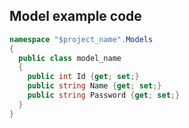 ## Model example code 
```cs
namespace "$project_name".Models
{
  public class model_name
  {
    public int Id {get; set;} 
    public string Name {get; set;}
    public string Password {get; set;}
  }
}
```